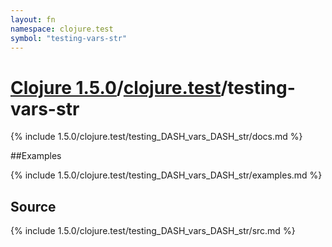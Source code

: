 ```yaml
---
layout: fn
namespace: clojure.test
symbol: "testing-vars-str"
---
```


# [Clojure 1.5.0](../../)/[clojure.test](../)/testing-vars-str

{% include 1.5.0/clojure.test/testing_DASH_vars_DASH_str/docs.md %}

##Examples

{% include 1.5.0/clojure.test/testing_DASH_vars_DASH_str/examples.md %}
## Source
{% include 1.5.0/clojure.test/testing_DASH_vars_DASH_str/src.md %}

